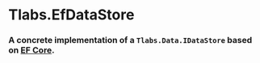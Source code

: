 ﻿# Tlabs.EfDataStore

### A concrete implementation of a `Tlabs.Data.IDataStore` based on [EF Core](https://docs.microsoft.com/ef/core/index).
